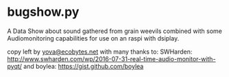 # bugshow.py

A Data Show about sound gathered from grain weevils combined with some Audiomonitoring capabilities for use on an raspi with dsiplay.

copy left by yova@ecobytes.net with many thanks to: 
SWHarden: http://www.swharden.com/wp/2016-07-31-real-time-audio-monitor-with-pyqt/
and
boylea: https://gist.github.com/boylea

